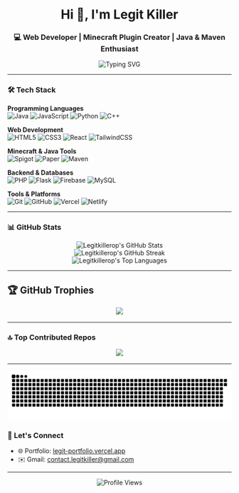 <h1 align="center">Hi 👋, I'm Legit Killer</h1>  
<h3 align="center">💻 Web Developer | Minecraft Plugin Creator | Java & Maven Enthusiast</h3>

<p align="center">
  <img src="https://readme-typing-svg.demolab.com?font=Fira+Code&weight=500&size=24&pause=1000&color=00FFFF&center=true&vCenter=true&width=500&lines=Web+apps+and+Minecraft+plugins;Maven+%7C+Spigot+%7C+React+%7C+Firebase;Clean%2C+Performant+%26+Scalable+Code" alt="Typing SVG" />
</p>

---

### 🛠️ Tech Stack

**Programming Languages**  
![Java](https://img.shields.io/badge/Java-%23ED8B00.svg?style=for-the-badge&logo=openjdk&logoColor=white)  ![JavaScript](https://img.shields.io/badge/javascript-%23323330.svg?style=for-the-badge&logo=javascript&logoColor=%23F7DF1E)  ![Python](https://img.shields.io/badge/python-3670A0?style=for-the-badge&logo=python&logoColor=ffdd54)  ![C++](https://img.shields.io/badge/c++-%2300599C.svg?style=for-the-badge&logo=c%2B%2B&logoColor=white)

**Web Development**  
![HTML5](https://img.shields.io/badge/html5-%23E34F26.svg?style=for-the-badge&logo=html5&logoColor=white)  ![CSS3](https://img.shields.io/badge/css3-%231572B6.svg?style=for-the-badge&logo=css3&logoColor=white)  ![React](https://img.shields.io/badge/React-%2320232a.svg?style=for-the-badge&logo=react&logoColor=%2361DAFB)  ![TailwindCSS](https://img.shields.io/badge/tailwindcss-%2338B2AC.svg?style=for-the-badge&logo=tailwind-css&logoColor=white)

**Minecraft & Java Tools**  
![Spigot](https://img.shields.io/badge/Spigot-%23FF9900.svg?style=for-the-badge&logo=spigotmc&logoColor=white)  ![Paper](https://img.shields.io/badge/PaperMC-white?style=for-the-badge&logo=data:image/svg+xml;base64,...)  ![Maven](https://img.shields.io/badge/maven-%23C71A36.svg?style=for-the-badge&logo=apachemaven&logoColor=white)

**Backend & Databases**  
![PHP](https://img.shields.io/badge/PHP-%23777BB4.svg?style=for-the-badge&logo=php&logoColor=white)  ![Flask](https://img.shields.io/badge/flask-%23000.svg?style=for-the-badge&logo=flask&logoColor=white)  ![Firebase](https://img.shields.io/badge/firebase-ffca28?style=for-the-badge&logo=firebase&logoColor=black)  ![MySQL](https://img.shields.io/badge/mysql-4479A1.svg?style=for-the-badge&logo=mysql&logoColor=white)

**Tools & Platforms**  
![Git](https://img.shields.io/badge/git-%23F05033.svg?style=for-the-badge&logo=git&logoColor=white)  ![GitHub](https://img.shields.io/badge/github-%23121011.svg?style=for-the-badge&logo=github&logoColor=white)  ![Vercel](https://img.shields.io/badge/vercel-%23000000.svg?style=for-the-badge&logo=vercel&logoColor=white)  ![Netlify](https://img.shields.io/badge/netlify-%23000000.svg?style=for-the-badge&logo=netlify&logoColor=#00C7B7)

---

### 📊 GitHub Stats

<p align="center">
  <img src="https://github-readme-stats.vercel.app/api?username=Legitkillerop&theme=dark&hide_border=false&include_all_commits=true&count_private=true" alt="Legitkillerop's GitHub Stats" />
  <br/>
  <img src="https://github-readme-streak-stats.herokuapp.com/?user=Legitkillerop&theme=dark&hide_border=false" alt="Legitkillerop's GitHub Streak" />
  <br/>
  <img src="https://github-readme-stats.vercel.app/api/top-langs/?username=Legitkillerop&theme=dark&hide_border=false&layout=compact&langs_count=10" alt="Legitkillerop's Top Languages" />
</p>

---

## 🏆 GitHub Trophies

<p align="center">
  <img src="https://github-profile-trophy.vercel.app/?username=Legitkillerop&theme=radical&no-frame=false&no-bg=true&margin-w=10" />
</p>

---

### 🔝 Top Contributed Repos

<p align="center">
  <img src="https://github-contributor-stats.vercel.app/api?username=Legitkillerop&limit=5&theme=dark&combine_all_yearly_contributions=true" />
</p>

---

![snake gif](https://github.com/LegitKillerOP/LegitKillerOP/blob/output/github-snake-dark.svg)

### 🔗 Let's Connect

- 🌐 Portfolio: [legit-portfolio.vercel.app](https://legit-portfolio.vercel.app)
- ✉️ Gmail: [contact.legitkiller@gmail.com](mailto:contact.legitkiller@gmail.com)

---

<p align="center">
  <img src="https://komarev.com/ghpvc/?username=Legitkillerop&style=for-the-badge" alt="Profile Views" />
</p>
